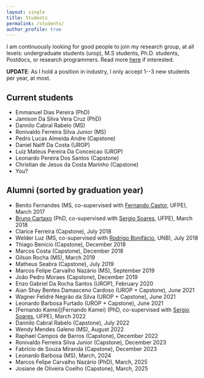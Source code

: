```yaml
---
layout: single
title: Students
permalink: /students/
author_profile: true
---
```


I am continuously looking for good people to join my research group, at all levels: undergraduate students (urop), M.S students, Ph.D. students, Postdocs, or research programmers. Read more [here](/pos-graduacao) if interested.

**UPDATE**: As I hold a position in industry, I only accept 1--3 new students per year, at most.

## Current students

- Emmanuel Dias Pereira (PhD)
- Jamison Da Silva Vera Cruz (PhD)
- Dannilo Cabral Rabelo (MS)
- Ronivaldo Ferreira Silva Junior (MS)
- Pedro Lucas Almeida Andre (Capstone)
- Daniel Naiff Da Costa (UROP)
- Luiz Mateus Pereira Da Conceicao (UROP)
- Leonardo Pereira Dos Santos (Capstone)
- Christian de Jesus da Costa Marinho (Capstone)
- You?

## Alumni (sorted by graduation year)

- Benito Fernandes (MS, co-supervised with [Fernando Castor](https://sites.google.com/a/cin.ufpe.br/castor/), UFPE), March 2017
- [Bruno Cartaxo](https://sites.google.com/site/brunocartaxo/) (PhD, co-supervised with [Sergio Soares](http://www.cin.ufpe.br/~scbs/), UFPE), March 2018
- Clarice Ferreira (Capstone), July 2018
- Welder Luz (MS, co-supervised with [Rodrigo Bonifácio](http://rbonifacio.net/), UNB), July 2018
- Thiago Benício (Capstone), December 2018
- Marcos Costa (Capstone), December 2018
- Gilson Rocha (MS), March 2019
- Matheus Seabra (Capstone), July 2019
- Marcos Felipe Carvalho Nazário (MS), September 2019
- João Pedro Moraes (Capstone), December 2019
- Enzo Gabriel Da Rocha Santos (UROP), February 2020
- Aian Shay Bentes Damasceno Cardoso (UROP + Capstone), June 2021
- Wagner Felidré Negrão da Silva (UROP + Capstone), June 2021
- Leonardo Barbosa Furtado (UROP + Capstone), June 2021
- [Fernando Kamei](Fernando Kamei) (PhD, co-supervised with [Sergio Soares](https://sites.google.com/a/cin.ufpe.br/castor/), UFPE), March 2022
- Dannilo Cabral Rabelo (Capstone), July 2022
- Wendy Mendes Galeno (MS), August 2022
- Raphael Campos de Barros (Capstone), December 2022
- Ronivaldo Ferreira Silva Junior (Capstone), December 2023
- Fabricio de Souza Miranda (Capstone), December 2023
- Leonardo Barbosa (MS), March, 2024
- Marcos Felipe Carvalho Nazário (PhD), March, 2025
- Josiane de Oliveira Coelho (Capstone), March, 2025